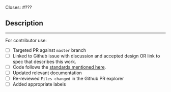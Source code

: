 Closes: #???

## Description

<!-- Add a description of the changes that this PR introduces and the files that
are the most critical to review.
-->

______

For contributor use:

- [ ] Targeted PR against `master` branch
- [ ] Linked to Github issue with discussion and accepted design OR link to spec that describes this work.
- [ ] Code follows the [standards mentioned here](https://github.com/onflow/flow-jvm-sdk/blob/master/CONTRIBUTING.md#styleguides).
- [ ] Updated relevant documentation 
- [ ] Re-reviewed `Files changed` in the Github PR explorer
- [ ] Added appropriate labels 
